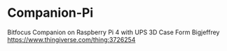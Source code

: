 # Companion-Pi
Bitfocus Companion on Raspberry Pi 4 with UPS 3D Case
Form Bigjeffrey
https://www.thingiverse.com/thing:3726254
